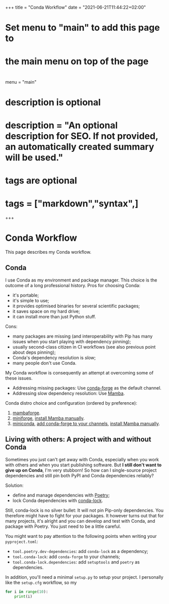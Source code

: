 +++
title = "Conda Workflow"
date = "2021-06-21T11:44:22+02:00"

#
# Set menu to "main" to add this page to
# the main menu on top of the page
#
menu = "main"

#
# description is optional
#
# description = "An optional description for SEO. If not provided, an automatically created summary will be used."

#
# tags are optional
#
# tags = ["markdown","syntax",]
+++

# Conda Workflow

This page describes my Conda workflow.

## Conda

I use Conda as my environment and package manager. This choice is the outcome of a long professional history. Pros for choosing Conda:

- it's portable;
- it's simple to use;
- it provides optimised binaries for several scientific packages;
- it saves space on my hard drive;
- it can install more than just Python stuff.

Cons:

- many packages are missing (and interoperability with Pip has many issues when you start playing with dependency pinning);
- usually second-class citizen in CI workflows (see also previous point about deps pinning);
- Conda's dependency resolution is *slow*;
- many people don't use Conda.

My Conda workflow is consequently an attempt at overcoming some of these issues.

- Addressing missing packages: Use [conda-forge](https://conda-forge.org/) as the default channel.
- Addressing slow dependency resolution: Use [Mamba](https://mamba.readthedocs.io/en/latest/).

Conda distro choice and configuration (ordered by preference):

1. [mambaforge](https://github.com/conda-forge/miniforge#mambaforge).
2. [miniforge](https://github.com/conda-forge/miniforge#miniforge3), [install Mamba manually](https://github.com/mamba-org/mamba#installation).
3. [miniconda](https://docs.conda.io/en/latest/miniconda.html), [add conda-forge to your channels](https://conda-forge.org/docs/user/introduction.html#how-can-i-install-packages-from-conda-forge), [install Mamba manually](https://github.com/mamba-org/mamba#installation).

## Living with others: A project with and without Conda

Sometimes you just can't get away with Conda, especially when you work with others and when you start publishing software. But **I still don't want to give up on Conda**, I'm very stubborn! So how can I single-source project dependencies and still pin both PyPI and Conda dependencies reliably?

Solution:

- define and manage dependencies with [Poetry](https://python-poetry.org/);
- lock Conda dependencies with [conda-lock](https://github.com/conda-incubator/conda-lock).

Still, conda-lock is no silver bullet: It will not pin Pip-only dependencies. You therefore might have to fight for your packages. It however turns out that for many projects, it's alright and you can develop and test with Conda, and package with Poetry. You just need to be a little careful.

You might want to pay attention to the following points when writing your `pyproject.toml`:

- `tool.poetry.dev-dependencies`: add `conda-lock` as a dependency;
- `tool.conda-lock`: add `conda-forge` to your channels;
- `tool.conda-lock.dependencies`: add `setuptools` and `poetry` as dependencies.

In addition, you'll need a minimal `setup.py` to setup your project. I personally like the `setup.cfg` workflow, so my

```python
for i in range(10):
    print(i)
```

